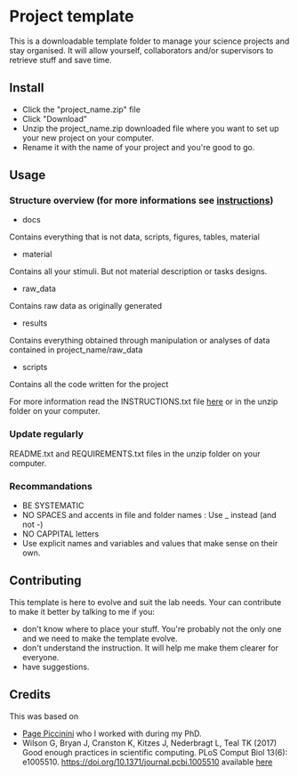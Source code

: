 # Project template

This is a downloadable template folder to manage your science projects and stay organised.
It will allow yourself, collaborators and/or supervisors to retrieve stuff and save time.

## Install

- Click the "project_name.zip" file
- Click "Download"
- Unzip the project_name.zip downloaded file where you want to set up your new project on your computer.
- Rename it with the name of your project and you're good to go.

## Usage

### Structure overview (for more informations see [instructions](https://github.com/llestanc/project_template/blob/master/project_name/INSTRUCTIONS.txt))

- docs

Contains everything that is not data, scripts, figures, tables, material

- material

Contains all your stimuli. But not material description or tasks designs.

- raw_data

Contains raw data as originally generated

- results

Contains everything obtained through manipulation or analyses of data contained in project_name/raw_data

- scripts

Contains all the code written for the project

For more information read the INSTRUCTIONS.txt file [here](https://github.com/llestanc/project_template/blob/master/project_name/INSTRUCTIONS.txt) or in the unzip folder on your computer.

### Update regularly

README.txt and REQUIREMENTS.txt files in the unzip folder on your computer.

### Recommandations

- BE SYSTEMATIC
- NO SPACES and accents in file and folder names : Use _ instead (and not -)
- NO CAPPITAL letters
- Use explicit names and variables and values that make sense on their own.

## Contributing

This template is here to evolve and suit the lab needs.
Your can contribute to make it better by talking to me if you:
- don't know where to place your stuff. You're probably not the only one and we need to make the template evolve.
- don't understand the instruction. It will help me make them clearer for everyone.
- have suggestions.

## Credits

This was based on
- [Page Piccinini](https://pagepiccinini.com/r-course/lesson-1-r-basics/) who I worked with during my PhD.
- Wilson G, Bryan J, Cranston K, Kitzes J, Nederbragt L, Teal TK (2017) Good enough practices in scientific computing. PLoS Comput Biol 13(6): e1005510. <https://doi.org/10.1371/journal.pcbi.1005510> available [here](https://github.com/llestanc/project_template/blob/master/docs/litterature/1609.00037.pdf)
